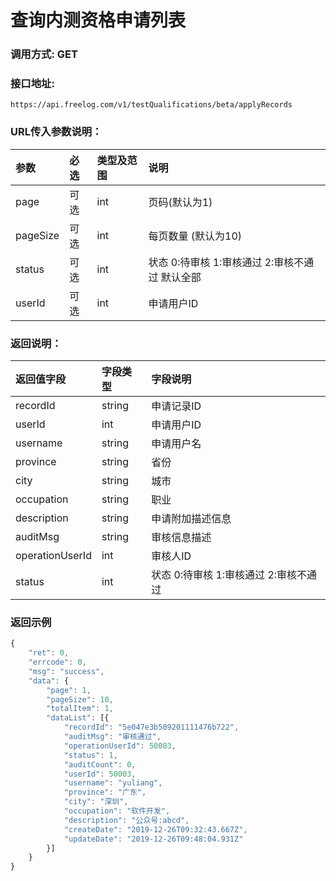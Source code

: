 # 查询内测资格申请列表

### 调用方式: GET

### 接口地址:

```
https://api.freelog.com/v1/testQualifications/beta/applyRecords
```

### URL传入参数说明：

| 参数 | 必选 | 类型及范围 | 说明 |
| :--- | :--- | :--- | :--- |
| page | 可选 | int | 页码(默认为1) |
| pageSize | 可选 | int | 每页数量 (默认为10) |
| status | 可选 | int | 状态 0:待审核 1:审核通过 2:审核不通过  默认全部 |
| userId | 可选 | int | 申请用户ID |

### 返回说明：

| 返回值字段 | 字段类型 | 字段说明 |
| :--- | :--- | :--- |
| recordId | string |  申请记录ID |
| userId | int | 申请用户ID |
| username | string | 申请用户名 |
| province | string | 省份 |
| city | string | 城市 |
| occupation | string | 职业 |
| description | string | 申请附加描述信息 |
| auditMsg | string | 审核信息描述 |
| operationUserId | int | 审核人ID |
| status | int | 状态  0:待审核 1:审核通过 2:审核不通过 |

### 返回示例

```js
{
	"ret": 0,
	"errcode": 0,
	"msg": "success",
	"data": {
		"page": 1,
		"pageSize": 10,
		"totalItem": 1,
		"dataList": [{
			"recordId": "5e047e3b509201111476b722",
			"auditMsg": "审核通过",
			"operationUserId": 50003,
			"status": 1,
			"auditCount": 0,
			"userId": 50003,
			"username": "yuliang",
			"province": "广东",
			"city": "深圳",
			"occupation": "软件开发",
			"description": "公众号:abcd",
			"createDate": "2019-12-26T09:32:43.667Z",
			"updateDate": "2019-12-26T09:48:04.931Z"
		}]
	}
}
```


